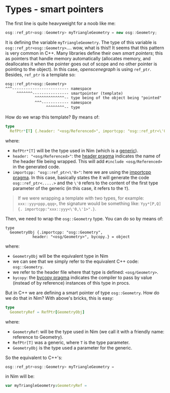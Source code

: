 
# Types - smart pointers
The first line is quite heavyweight for a noob like me:
```c++
osg::ref_ptr<osg::Geometry> myTriangleGeometry = new osg::Geometry;
```
It is defining the variable `myTriangleGeometry`. The type of this variable is `osg::ref_ptr<osg::Geometry>`.... wow, what is this!! It seems that this pattern is very common in C++. Many libraries define their own *smart pointers*; this as pointers that handle memory automatically (allocates memory, and deallocates it when the pointer goes out of scope and no other pointer is pointing to the object). In this case, *openscenegraph* is using `ref_ptr`. Besides, `ref_ptr` is a template so:
```txt
osg::ref_ptr<osg::Geometry>
^^^------------------------- namespace
     ^^^^^^^---------------- smartpointer (template)
	         ^^^^^^^^^^^^^-- type being of the object being "pointed"
			 ^^^------------ namespace
				  ^^^^^^^^-- type
```

How do we wrap this template? By means of:
```nim
type
  RefPtr*[T] {.header: "<osg/Referenced>", importcpp: "osg::ref_ptr<\'0>".} = object
```
where:
- `RefPtr*[T]` will be the type used in Nim (which is a [generic](https://nim-lang.org/docs/tut2.html#generics)).
- `header: "<osg/Referenced>"`: the [header pragma](https://nim-lang.org/docs/manual.html#implementation-specific-pragmas-header-pragma) indicates the name of the header file being wrapped. This will add `#include <osg/Referenced>` in the generated code.
- `importcpp: "osg::ref_ptr<\'0>"`: here we are using the [importcpp pragma](https://nim-lang.org/docs/manual.html#implementation-specific-pragmas-importcpp-pragma). In this case, basically states the it will generate the code `osg::ref_ptr<.....>`  and the `\'0` refers to the content of the first type parameter of the generic (in this case, it refers to the `T`).

> If we were wrapping a template with two types, for example: `xxx::yyy<ppp,qqq>`, the signature would be something like: `Yyy*[P,Q] {. importcpp:"xxx::yyy<\'0,\'1>".}`.

Then, we need to wrap the `osg::Geometry` type. You can do so by means of:
```
type
  GeometryObj {.importcpp: "osg::Geometry",
            header: "<osg/Geometry>", bycopy.} = object
```
where:
- `GeometryObj` will be the equivalent type in Nim
- we can see that we simply refer to the equivalent C++ code: `osg::Geometry`.
- we refer to the header file where that type is defined: `<osg/Geometry>`.
- `bycopy`: the [bycopy pragma](https://nim-lang.org/docs/manual.html#foreign-function-interface-bycopy-pragma) indicates the compiler to pass by value (instead of by reference) instances of this type in procs.

But in C++ we are defining a smart pointer of type `osg::Geometry`. How do we do that in Nim? With above's bricks, this is easy:
```nim
type
  GeometryRef = RefPtr[GeometryObj]
```
where:
- `GeometryRef`: will be the type used in Nim (we call it with a friendly name: reference to Geometry).
- `RefPtr[T]` was a generic, where `T` is the type parameter.
- `GeometryObj` is the type used a parameter for the generic.

So the equivalent to C++'s:
```c++
osg::ref_ptr<osg::Geometry> myTriangleGeometry =
```
in Nim will be:
```nim
var myTriangleGeometry:GeometryRef =
```

